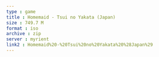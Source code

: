 ```yaml
---
type : game
title : Homemaid - Tsui no Yakata (Japan)
size : 749.7 M
format : iso
archive : zip
server : myrient
link2 : Homemaid%20-%20Tsui%20no%20Yakata%20%28Japan%29
---
```


